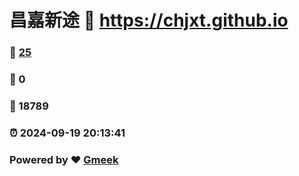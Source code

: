 # 昌嘉新途 :link: https://chjxt.github.io 
### :page_facing_up: [25](https://chjxt.github.io/tag.html) 
### :speech_balloon: 0 
### :hibiscus: 18789 
### :alarm_clock: 2024-09-19 20:13:41 
### Powered by :heart: [Gmeek](https://github.com/Meekdai/Gmeek)
